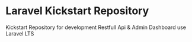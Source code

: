 # Laravel Kickstart Repository 
Kickstart Repository for development Restfull Api & Admin Dashboard use Laravel LTS

